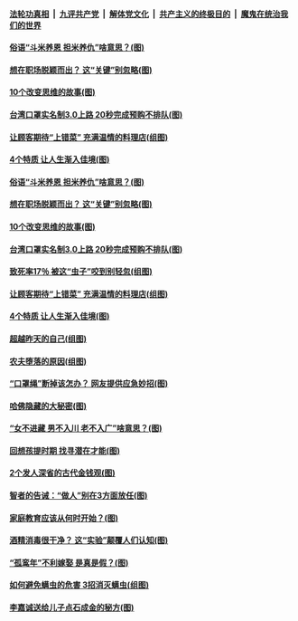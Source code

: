 

####  [法轮功真相](../../../../basic/blob/master/README.md?t=04231301) &nbsp;|&nbsp; [九评共产党](../../../../9ping.md/blob/master/README.md?t=04231301) &nbsp;|&nbsp; [解体党文化](../../../../jtdwh.md/blob/master/README.md?t=04231301)  &nbsp;|&nbsp; [共产主义的终极目的](../../../../gczydzjmd.md/blob/master/README.md?t=04231301) &nbsp;|&nbsp; [魔鬼在统治我们的世界](../../../../mgztzwmdsj.md/blob/master/README.md?t=04231301) 

#### [俗语“斗米养恩 担米养仇”啥意思？(图)](../pages/p8/930770.md?t=04231301) 

#### [想在职场脱颖而出？ 这“关键”别忽略(图)](../pages/p8/930723.md?t=04231301) 

#### [10个改变思维的故事(图)](../pages/p8/930082.md?t=04231301) 

#### [台湾口罩实名制3.0上路 20秒完成预购不排队(图)](../pages/p8/930687.md?t=04231301) 

#### [让顾客期待“上错菜” 充满温情的料理店(组图)](../pages/p8/930072.md?t=04231301) 

#### [4个特质 让人生渐入佳境(图)](../pages/p8/930660.md?t=04231301) 

#### [俗语“斗米养恩 担米养仇”啥意思？(图)](../pages/p8/930770.md?t=04231301) 

#### [想在职场脱颖而出？ 这“关键”别忽略(图)](../pages/p8/930723.md?t=04231301) 

#### [10个改变思维的故事(图)](../pages/p8/930082.md?t=04231301) 

#### [台湾口罩实名制3.0上路 20秒完成预购不排队(图)](../pages/p8/930687.md?t=04231301) 

#### [致死率17％ 被这“虫子”咬到别轻忽(组图)](../pages/p8/930680.md?t=04231301) 

#### [让顾客期待“上错菜” 充满温情的料理店(组图)](../pages/p8/930072.md?t=04231301) 

#### [4个特质 让人生渐入佳境(图)](../pages/p8/930660.md?t=04231301) 

#### [超越昨天的自己(组图)](../pages/p8/930648.md?t=04231301) 

#### [农夫堕落的原因(组图)](../pages/p8/930570.md?t=04231301) 

#### [“口罩绳”断掉该怎办？ 网友提供应急妙招(图)](../pages/p8/930580.md?t=04231301) 

#### [哈佛隐藏的大秘密(图)](../pages/p8/930069.md?t=04231301) 

#### [“女不进藏 男不入川 老不入广”啥意思？(图)](../pages/p8/930520.md?t=04231301) 

#### [回想孩提时期 找寻潜在才能(图)](../pages/p8/930465.md?t=04231301) 

#### [2个发人深省的古代金钱观(图)](../pages/p8/930265.md?t=04231301) 

#### [智者的告诫：“做人”别在3方面放任(图)](../pages/p8/930422.md?t=04231301) 

#### [家庭教育应该从何时开始？(图)](../pages/p8/930245.md?t=04231301) 

#### [酒精消毒很干净？ 这“实验”颠覆人们认知(图)](../pages/p8/930353.md?t=04231301) 

#### [“孤鸾年”不利嫁娶 是真是假？(图)](../pages/p8/930330.md?t=04231301) 

#### [如何避免螨虫的危害 3招消灭螨虫(组图)](../pages/p8/930236.md?t=04231301) 

#### [李嘉诚送给儿子点石成金的秘方(图)](../pages/p8/929765.md?t=04231301) 

